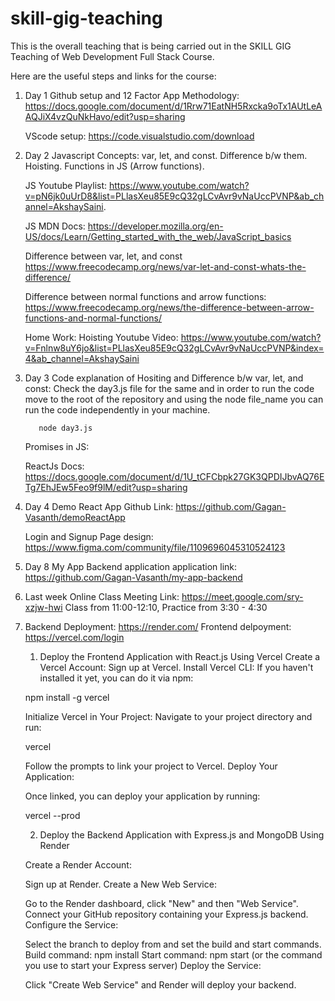 # skill-gig-teaching

This is the overall teaching that is being carried out in the SKILL GIG Teaching of Web Development Full Stack Course. 

Here are the useful steps and links for the course:

1. Day 1
   Github setup and 12 Factor App Methodology: https://docs.google.com/document/d/1Rrw71EatNH5Rxcka9oTx1AUtLeAAQJiX4vzQuNkHavo/edit?usp=sharing
   
   VScode setup: https://code.visualstudio.com/download

3. Day 2
   Javascript Concepts: var, let, and const. Difference b/w them. Hoisting. Functions in JS (Arrow functions).
   
   JS Youtube Playlist: https://www.youtube.com/watch?v=pN6jk0uUrD8&list=PLlasXeu85E9cQ32gLCvAvr9vNaUccPVNP&ab_channel=AkshaySaini.
   
   JS MDN Docs: https://developer.mozilla.org/en-US/docs/Learn/Getting_started_with_the_web/JavaScript_basics

   Difference between var, let, and const https://www.freecodecamp.org/news/var-let-and-const-whats-the-difference/

   Difference between normal functions and arrow functions: https://www.freecodecamp.org/news/the-difference-between-arrow-functions-and-normal-functions/

   Home Work:
      Hoisting Youtube Video: https://www.youtube.com/watch?v=Fnlnw8uY6jo&list=PLlasXeu85E9cQ32gLCvAvr9vNaUccPVNP&index=4&ab_channel=AkshaySaini

3. Day 3
   Code explanation of Hositing and Difference b/w var, let, and const: Check the day3.js file for the same and in order to run the code
   move to the root of the repository and using the node file_name you can run the code independently in your machine.

   ```
      node day3.js
   ```

   Promises in JS:

   ReactJs Docs: https://docs.google.com/document/d/1U_tCFCbpk27GK3QPDIJbvAQ76ETg7EhJEw5Feo9f9lM/edit?usp=sharing

4. Day 4
   Demo React App Github Link: https://github.com/Gagan-Vasanth/demoReactApp

   Login and Signup Page design: https://www.figma.com/community/file/1109696045310524123

5. Day 8
   My App Backend application application link: https://github.com/Gagan-Vasanth/my-app-backend

6. Last week Online Class Meeting Link: https://meet.google.com/sry-xzjw-hwi
   Class from 11:00-12:10, Practice from 3:30 - 4:30

7. Backend Deployment: https://render.com/
   Frontend delpoyment: https://vercel.com/login
   1. Deploy the Frontend Application with React.js
   Using Vercel
   Create a Vercel Account:
   Sign up at Vercel.
   Install Vercel CLI:
   If you haven't installed it yet, you can do it via npm:

   npm install -g vercel

   Initialize Vercel in Your Project:
   Navigate to your project directory and run:
  
   vercel
   
   Follow the prompts to link your project to Vercel.
   Deploy Your Application:
   
   Once linked, you can deploy your application by running:
   
   vercel --prod

   2. Deploy the Backend Application with Express.js and MongoDB
   Using Render
   
   Create a Render Account:
   
   Sign up at Render.
   Create a New Web Service:
   
   Go to the Render dashboard, click "New" and then "Web Service".
   Connect your GitHub repository containing your Express.js backend.
   Configure the Service:
   
   Select the branch to deploy from and set the build and start commands.
   Build command: npm install
   Start command: npm start (or the command you use to start your Express server)
   Deploy the Service:
   
   Click "Create Web Service" and Render will deploy your backend.

